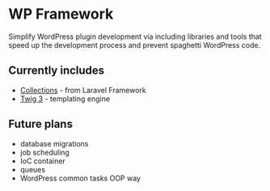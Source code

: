 # WP Framework
Simplify WordPress plugin development via including libraries and tools that speed up the development process and prevent spaghetti WordPress code.

## Currently includes
- [Collections](https://laravel.com/docs/9.x/collections) - from Laravel Framework
- [Twig 3](https://twig.symfony.com/) - templating engine

## Future plans
- database migrations
- job scheduling
- IoC container
- queues
- WordPress common tasks OOP way
